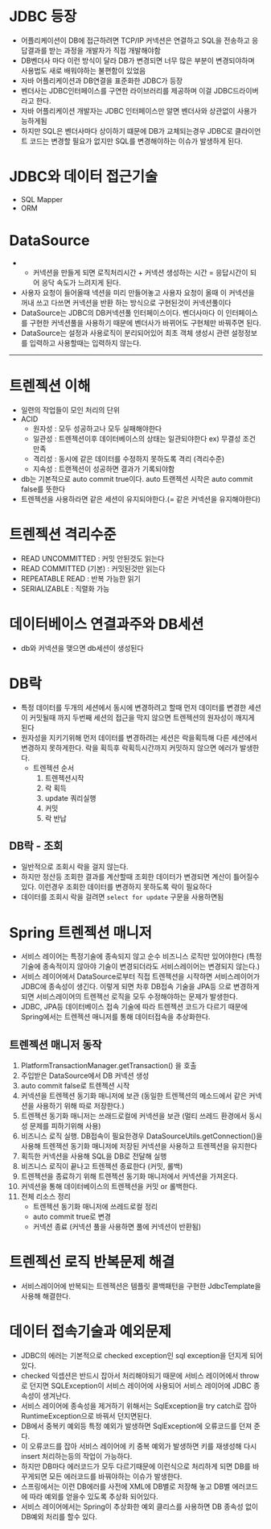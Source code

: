 # JDBC 등장
- 어플리케이션이 DB에 접근하려면 TCP/IP 커넥션은 연결하고 SQL을 전송하고 응답결과를 받는 과정을 개발자가 직접 개발해야함
- DB벤더사 마다 이런 방식이 달라 DB가 변경되면 너무 많은 부분이 변경되야하며 사용법도  새로 배워야하는 불편함이 있었음
- 자바 어플리케이션과 DB연결을 표준화한 JDBC가 등장
- 벤더사는 JDBC인터페이스를 구연한 라이브러리를 제공하며 이걸 JDBC드라이버라고 한다.
- 자바 어플리케이션 개발자는 JDBC 인터페이스만 알면 벤더사와 상관없이 사용가능하게됨
- 하지만 SQL은 벤더사마다 상이하기 떄문에 DB가 교체되는경우 JDBC로 클라이언트 코드는 변경할 필요가 없지만 SQL를 변경해야하는 이슈가 발생하게 된다.

# JDBC와 데이터 접근기술
- SQL Mapper
- ORM

# DataSource
- - 커넥션을 만들게 되면 로직처리시간 + 커넥션 생성하는 시간 = 응답시간이 되어 응닥 속도가 느려지게 된다.
- 사용자 요청이 들어올때 넥션을 미리 만들어놓고 사용자 요청이 올때 이 커넥션을 꺼내 쓰고 다쓰면 커넥션을 반환 하는 방식으로 구현된것이 커넥션풀이다
- DataSource는 JDBC의 DB커넥션풀 인터페이스이다. 벤더사마다 이 인터페이스를 구현한 커넥션풀을 사용하기 때문에 벤더사가 바뀌어도 구현체만 바꿔주면 된다.
- DataSource는 설정과 사용로직이 분리되어있어 최초 객체 생성시 관련 설정정보를 입력하고 사용할때는 입력하지 않는다.

---

# 트렌젝션 이해
- 일련의 작업들이 모인 처리의 단위
- ACID
  - 원자성 : 모두 성공하고나 모두 실패해야한다
  - 일관성 : 트렌젝션이후 데이터베이스의 상태는 일관되야한다 ex) 무결성 조건 만족
  - 격리성 : 동시에 같은 데이터를 수정하지 못하도록 격리 (격리수준)
  - 지속성 : 트랜젝션이 성공하면 결과가 기록되야함
- db는 기본적으로 auto commit true이다. auto 트랜젝션 시작은 auto commit false를 뜻한다 
- 트렌젝션을 사용하라면 같은 세션이 유지되야한다.(= 같은 커넥션을 유지해야한다)

# 트렌젝션 격리수준
- READ UNCOMMITTED : 커밋 안된것도 읽는다
- READ COMMITTED (기본) : 커밋된것만 읽는다
- REPEATABLE READ : 반복 가능한 읽기
- SERIALIZABLE : 직렬화 가능

# 데이터베이스 연결과주와 DB세션
- db와 커넥션을 맺으면 db세션이 생성된다

# DB락
- 특정 데이터를 두개의 세션에서 동시에 변경하려고 할때 먼저 데이터를 변경한 세션이 커밋될때 까지 두번째 세션의 접근을 막지 않으면 트렌젝션의 원자성이 깨지게 된다
- 원자성을 지키기위해 먼저 데이터를 변경하려는 세션은 락을획득해 다른 세션에서 변경하지 못하게한다. 락을 획득후 락획득시간까지 커밋하지 않으면 에러가 발생한다.
    - 트렌젝션 순서
      1. 트렌젝션시작 
      2. 락 획득
      3. update 쿼리실행 
      4. 커밋
      5. 락 반납 
## DB락 - 조회
- 일반적으로 조회시 락을 걸지 않는다.
- 하지만 정산등 조회한 결과를 계산할때 조회한 데이터가 변경되면 계산이 틀어질수 있다. 이런경우 조회한 데이터를 변경하지 못하도록 락이 필요하다 
- 데이터를 조회시 락을 걸려면 `select for update` 구문을 사용하면됨

# Spring 트렌젝션 매니저
- 서비스 레이어는 특정기술에 종속되지 않고 순수 비즈니스 로직만 있어야한다 (특정기술에 종속적이지 않아야 기술이 변경되더라도 서비스레이어는 변경되지 않는다.)
- 서비스 레이어에서 DataSource로부터 직접 트렌젝션을 시작하면 서비스레이어가 JDBC에 종속성이 생긴다. 이렇게 되면 차후 DB접속 기술을 JPA등 으로 변경하게 되면 서비스레이어의 트렌젝선 로직을 모두 수정해야하는 문제가 발생한다.  
- JDBC, JPA등 데이터베이스 접속 기술에 따라 트렌젝션 코드가 다르기 때문에 Spring에서는 트렌젝션 매니저를 통해 데이터접속을 추상화한다.

## 트렌젝션 매니저 동작
  1. PlatformTransactionManager.getTransaction() 을 호출
  2. 주입받은 DataSource에서 DB 커넥션 생성
  3. auto commit false로 트렌젝션 시작
  4. 커넥션을 트렌젝션 동기화 매니저에 보관 (동일한 트렌젝션의 메소드에서 같은 커넥션을 사용하기 위해 따로 저장한다.)
  5. 트렌젝션 동기화 매니저는 쓰래드로컬에 커넥션을 보관 (멀티 쓰레드 환경에서 동시성 문제를 피하기위해 사용)
  6. 비즈니스 로직 실행. DB접속이 필요한경우 DataSourceUtils.getConnection()을 사용해 트렌젝션 동기화 매니저에 저장된 커넥션을 사용하고 트렌젝션을 유지한다
  7. 획득한 커넥션을 사용해 SQL을 DB로 전달해 실행 
  8. 비즈니스 로직이 끝나고 트렌젝션 종료한다 (커밋, 롤백)
  9. 트렌젝션을 종료하기 위해 트렌젝션 동기화 매니저에서 커넥션을 가져온다.
  10. 커넥션을 통해 데이터베이스의 트렌젝션을 커밋 or 롤백한다.
  11. 전체 리소스 정리
      - 트렌젝션 동기화 매니저에 쓰레드로컬 정리
      - auto commit true로 변경
      - 커넥션 종료 (커넥션 풀을 사용하면 풀에 커넥션이 반환됨)
  
# 트렌젝선 로직 반복문제 해결
- 서비스레이어에 반복되는 트렌젝션은 템플릿 콜백패턴을 구현한 JdbcTemplate을 사용해 해결한다.

# 데이터 접속기술과 예외문제
- JDBC의 에러는 기본적으로 checked exception인 sql exception을 던지게 되어있다.
- checked 익셉션은 반드시 잡아서 처리해야되기 때문에 서비스 레이어에서 throw 로 던지면 SQLException이 서비스 레이어에 사용되어 서비스 레이어에 JDBC 종속성이 생겨난다.
- 서비스 레이어에 종속성을 제거하기 위해서는 SqlException을 try catch로 잡아 RuntimeException으로 바꿔서 던지면된다.
- DB에서 중복키 예외등 특정 예외가 발생하면 SqlException에 오류코드를 던져 준다. 
- 이 오류코드를 잡아 서비스 레이어에 키 중복 예외가 발생하면 키를 재생성해 다시 insert 처리하는등의 작업이 가능하다.
- 하지만 DB마다 에러코드가 모두 다르기때문에 이런식으로 처리하게 되면 DB를 바꾸게되면 모든 에러코드를 바꿔야하는 이슈가 발생한다.
- 스프링에서는 이런 DB에러를 사전에 XML에 DB별로 저장해 놓고 DB별 에러코드에 따라 예외를 얻을수 있도록 추상화 되어있다.
- 서비스 레이어에서는 Spring이 추상화한 예외 클리스를 사용하면 DB 종속성 없이 DB예외 처리를 할수 있다.